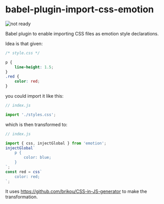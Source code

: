 # babel-plugin-import-css-emotion

![not ready](https://img.shields.io/badge/not%20ready!-alpha-red.svg?style=for-the-badge)

Babel plugin to enable importing CSS files as emotion style declarations.

Idea is that given:

```css
/* style.css */

p {
    line-height: 1.5;
}
.red {
    color: red;
}
```
you could import it like this:
```js
// index.js

import './styles.css';

```
which is then transformed to:

```js
// index.js

import { css, injectGlobal } from 'emotion';
injectGlobal`
    p {
        color: blue;
    }
`;
const red = css`
    color: red;
`;

```

It uses https://github.com/brikou/CSS-in-JS-generator to make the transformation.
